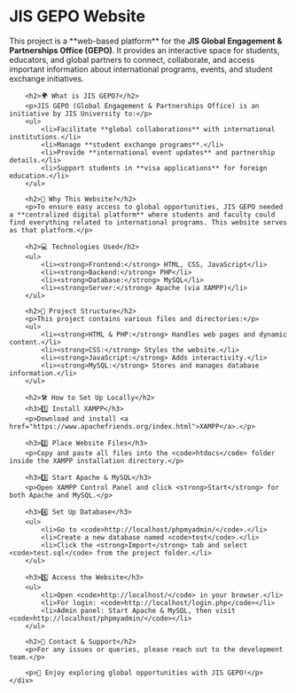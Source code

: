 
</head>
<body>
    <div class="container">
        <h1>JIS GEPO Website</h1>
        <p>This project is a **web-based platform** for the <strong>JIS Global Engagement & Partnerships Office (GEPO)</strong>. It provides an interactive space for students, educators, and global partners to connect, collaborate, and access important information about international programs, events, and student exchange initiatives.</p>

        <h2>🌍 What is JIS GEPO?</h2>
        <p>JIS GEPO (Global Engagement & Partnerships Office) is an initiative by JIS University to:</p>
        <ul>
            <li>Facilitate **global collaborations** with international institutions.</li>
            <li>Manage **student exchange programs**.</li>
            <li>Provide **international event updates** and partnership details.</li>
            <li>Support students in **visa applications** for foreign education.</li>
        </ul>

        <h2>🔹 Why This Website?</h2>
        <p>To ensure easy access to global opportunities, JIS GEPO needed a **centralized digital platform** where students and faculty could find everything related to international programs. This website serves as that platform.</p>

        <h2>💻 Technologies Used</h2>
        <ul>
            <li><strong>Frontend:</strong> HTML, CSS, JavaScript</li>
            <li><strong>Backend:</strong> PHP</li>
            <li><strong>Database:</strong> MySQL</li>
            <li><strong>Server:</strong> Apache (via XAMPP)</li>
        </ul>

        <h2>📂 Project Structure</h2>
        <p>This project contains various files and directories:</p>
        <ul>
            <li><strong>HTML & PHP:</strong> Handles web pages and dynamic content.</li>
            <li><strong>CSS:</strong> Styles the website.</li>
            <li><strong>JavaScript:</strong> Adds interactivity.</li>
            <li><strong>MySQL:</strong> Stores and manages database information.</li>
        </ul>

        <h2>🛠️ How to Set Up Locally</h2>
        <h3>1️⃣ Install XAMPP</h3>
        <p>Download and install <a href="https://www.apachefriends.org/index.html">XAMPP</a>.</p>

        <h3>2️⃣ Place Website Files</h3>
        <p>Copy and paste all files into the <code>htdocs</code> folder inside the XAMPP installation directory.</p>

        <h3>3️⃣ Start Apache & MySQL</h3>
        <p>Open XAMPP Control Panel and click <strong>Start</strong> for both Apache and MySQL.</p>

        <h3>4️⃣ Set Up Database</h3>
        <ul>
            <li>Go to <code>http://localhost/phpmyadmin/</code>.</li>
            <li>Create a new database named <code>test</code>.</li>
            <li>Click the <strong>Import</strong> tab and select <code>test.sql</code> from the project folder.</li>
        </ul>

        <h3>5️⃣ Access the Website</h3>
        <ul>
            <li>Open <code>http://localhost/</code> in your browser.</li>
            <li>For login: <code>http://localhost/login.php</code></li>
            <li>Admin panel: Start Apache & MySQL, then visit <code>http://localhost/phpmyadmin/</code></li>
        </ul>

        <h2>📧 Contact & Support</h2>
        <p>For any issues or queries, please reach out to the development team.</p>

        <p>🚀 Enjoy exploring global opportunities with JIS GEPO!</p>
    </div>
</body>
</html>
